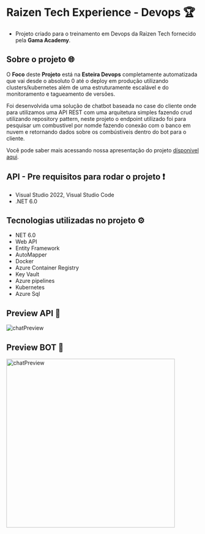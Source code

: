 
# Raizen Tech Experience - Devops 🏆

-   Projeto criado para o treinamento em Devops da Raizen Tech fornecido pela <b>Gama Academy</b>.

## []()Sobre o projeto 🌐

O <b>Foco</b> deste <b>Projeto</b> está na <b>Esteira Devops</b> completamente automatizada que vai desde o absoluto 0 até o deploy em produção utilizando clusters/kubernetes além de uma estruturamente escalável e do monitoramento e tagueamento de versões.

Foi desenvolvida uma solução de chatbot baseada no case do cliente onde para utilizamos uma API REST com uma arquitetura simples fazendo crud utilizando repository pattern, neste projeto o endpoint utilizado foi para pesquisar um combustivel por nomde fazendo conexão com o banco em nuvem e retornando dados sobre os combústiveis dentro do bot para o cliente.</br>

Você pode saber mais acessando nossa apresentação do projeto [dísponivel aqui](https://github.com/rick9141/poc-integrative-project-raizen-devops/blob/3f2264dc3ed8428d781f5b4a0f03b395c95bc511/Presentation%20Docs/PROJETO%20INTEGRADOR%20-%20RA%C3%8D%20BOT.pdf).

## []()API - Pre requisitos para rodar o projeto  ❗

-   Visual Studio 2022, Visual Studio Code
-   .NET 6.0

## []()Tecnologias utilizadas no projeto ⚙

-   NET 6.0
-   Web API
-   Entity Framework
-   AutoMapper
-   Docker
-   Azure Container Registry
-   Key Vault
-   Azure pipelines
-   Kubernetes
-   Azure Sql

## []()Preview API 🎥
<img src="https://github.com/rick9141/poc-integrative-project-raizen-devops/blob/main/Presentation%20Docs/readme-images/caseuseapiwpreview.png?raw=true" alt="chatPreview"/>


## []()Preview BOT 🎥
<img height="440" width="440" src="https://raw.githubusercontent.com/rick9141/poc-integrative-project-raizen-devops/main/Presentation%20Docs/readme-images/raibotpreview.png?token=GHSAT0AAAAAABXPNHLI5X4FF5UIUFK3PGRYY2F5DLQ" alt="chatPreview"/>
